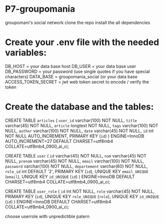 # P7-groupomania
groupomani's social network
clone the repo
install the all dependencies

# Create your .env file with the needed variables:

DB_HOST = your data base host
DB_USER = your data base user
DB_PASSWORD = your password (use single quotes if you have special characters)
DATA_BASE = groupomania_social (or your data base
ACCESS_TOKEN_SECRET = jwt web token secret to encode / verify the token

# Create the database and the tables:
CREATE TABLE `articles` (
  `user_id` varchar(100) NOT NULL,
  `title` varchar(45) NOT NULL,
  `article` longtext NOT NULL,
  `tags` varchar(100) NOT NULL,
  `author` varchar(100) NOT NULL,
  `date` varchar(45) NOT NULL,
  `id` int NOT NULL AUTO_INCREMENT,
  PRIMARY KEY (`id`)
) ENGINE=InnoDB AUTO_INCREMENT=27 DEFAULT CHARSET=utf8mb4 COLLATE=utf8mb4_0900_ai_ci;

CREATE TABLE `user` (
  `id` varchar(45) NOT NULL,
  `nom` varchar(45) NOT NULL,
  `prenom` varchar(45) NOT NULL,
  `email` varchar(100) NOT NULL,
  `password` varchar(100) NOT NULL,
  `departement` varchar(60) NOT NULL,
  `role_id` int DEFAULT '2',
  PRIMARY KEY (`id`),
  UNIQUE KEY `email_UNIQUE` (`email`),
  UNIQUE KEY `id_UNIQUE` (`id`)
) ENGINE=InnoDB DEFAULT CHARSET=utf8mb4 COLLATE=utf8mb4_0900_ai_ci;

CREATE TABLE `user_role` (
  `id` int NOT NULL,
  `role` varchar(45) NOT NULL,
  PRIMARY KEY (`id`),
  UNIQUE KEY `role_UNIQUE` (`role`),
  UNIQUE KEY `id_UNIQUE` (`id`)
) ENGINE=InnoDB DEFAULT CHARSET=utf8mb4 COLLATE=utf8mb4_0900_ai_ci;

choose userrole with unpredictible patern
